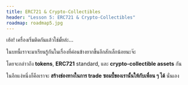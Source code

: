 ```yaml
---
title: ERC721 & Crypto-Collectibles
header: "Lesson 5: ERC721 & Crypto-Collectibles"
roadmap: roadmap5.jpg
---
```


เฮ้อ! เครื่องเริ่มติดกันแล้วใช่มั้ยล่ะ...

ในบทนี้เราจะมาเรียนรู้กันในเรื่องที่ค่อนข้างยากขึ้นอีกสักเล็กน้อยนะจ๊ะ

โดยจะกล่าวถึง **tokens**, **ERC721** standard, และ **crypto-collectible assets** กัน

ในอีกแง่หนึ่งก็คือเราจะ **สร้างช่องทางในการ trade ซอมบี้ของเรานั้นให้กับเพื่อน ๆ ได้** นั่นเอง
